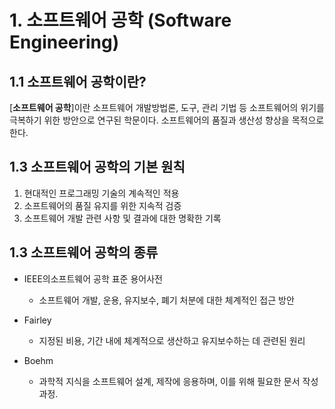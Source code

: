 # 1. 소프트웨어 공학 (Software Engineering)
## 1.1 소프트웨어 공학이란?
[**소프트웨어 공학**]이란 소프트웨어 개발방법론, 도구, 관리 기법 등 소프트웨어의 위기를 극복하기 위한 방안으로 연구된 학문이다. 소프트웨어의 품질과 생산성 향상을 목적으로 한다.

## 1.3 소프트웨어 공학의 기본 원칙
1. 현대적인 프로그래밍 기술의 계속적인 적용
2. 소프트웨어의 품질 유지를 위한 지속적 검증
3. 소프트웨어 개발 관련 사항 및 결과에 대한 명확한 기록

## 1.3 소프트웨어 공학의 종류
- IEEE의소프트웨어 공학 표준 용어사전
    + 소프트웨어 개발, 운용, 유지보수, 폐기 처분에 대한 체계적인 접근 방안

- Fairley
    + 지정된 비용, 기간 내에 체계적으로 생산하고 유지보수하는 데 관련된 원리

- Boehm
	+ 과학적 지식을 소프트웨어 설계, 제작에 응용하며, 이를 위해 필요한 문서 작성 과정.